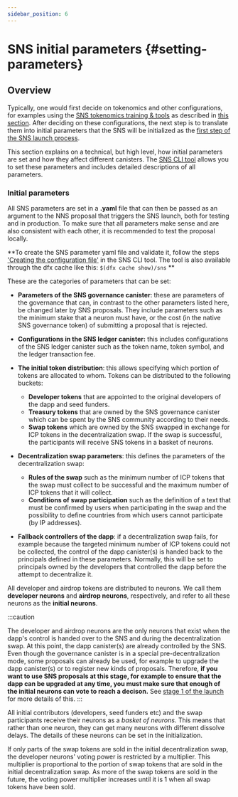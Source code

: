 ```yaml
---
sidebar_position: 6
---
```

# SNS initial parameters {#setting-parameters}
## Overview
Typically, one would first decide on tokenomics and other configurations, 
for examples using the
[SNS tokenomics training & tools](https://wiki.internetcomputer.org/wiki/How-To:_SNS_tokenomics_configuration)
as described in [this section](./tokenomics-intro.md).
After deciding on these configurations, the next step is to
translate them into initial parameters that the SNS will be initialized 
as the [first step of the SNS launch process](../launching/launch-steps-1proposal.md).


This section explains on a technical, but high level, how initial parameters are set and how they affect different canisters.
The [SNS CLI tool](https://github.com/dfinity/ic/tree/master/rs/sns/cli)
allows you to set these parameters and includes detailed descriptions of all parameters.

### Initial parameters
All SNS parameters are set in a **.yaml** file that can then be passed as an argument to the NNS proposal that triggers the SNS launch, both for testing and in production. 
To make sure that all parameters make sense and are also consistent with each other, it is recommended to test the proposal locally.

**To create the SNS parameter yaml file and validate it, follow the steps
['Creating the configuration file'](https://github.com/dfinity/ic/tree/master/rs/sns/cli#creating-the-configuration-file)
in the SNS CLI tool.
The tool is also available through the dfx cache like this: `$(dfx cache show)/sns` **

These are the categories of parameters that can be set:
- **Parameters of the SNS governance canister**: these are parameters of the governance
that can, in contrast to the other parameters listed here, be changed later by SNS proposals. They include parameters such as the minimum stake that a neuron must have, or the cost (in the native SNS governance token) of submitting a proposal that is rejected.
   
- **Configurations in the SNS ledger canister:** this includes configurations of the SNS ledger canister such as the token name, token symbol, and the ledger transaction fee.

- **The initial token distribution**: this allows specifying which portion of tokens are allocated to whom. Tokens can be distributed to the following buckets:
   - **Developer tokens** that are appointed to the original developers of the dapp and 
      seed funders.
   - **Treasury tokens** that are owned by the SNS governance canister which can be
      spent by the SNS community according to their needs.
   - **Swap tokens** which are owned by the SNS swapped in exchange for ICP tokens
      in the decentralization swap. If the swap is successful, the participants
      will receive SNS tokens in a basket of neurons.
- **Decentralization swap parameters**: this defines the parameters of the decentralization swap: 
  - **Rules of the swap** such as the minimum number of ICP tokens that the swap must collect to be successful and the maximum number of ICP tokens that it will collect. 
  - **Conditions of swap participation** such as the definition of a text that must be confirmed by users when participating in the swap and the possibility to define countries from which users cannot participate (by IP addresses).
  
- **Fallback controllers of the dapp**: if a decentralization swap fails, for example because the targeted minimum number of ICP tokens could not be collected, the control of the dapp canister(s) is handed back to the principals defined in these parameters. Normally, this will be set to principals owned by the developers that controlled the dapp before the attempt to decentralize it.
      
All developer and airdrop tokens are distributed to neurons.
We call them **developer neurons** and **airdrop neurons**,
respectively, and refer to all these neurons as the **initial neurons**.

:::caution

The developer and airdrop neurons are the only neurons that exist when
the dapp's control is handed over to the SNS and during the
decentralization swap.
At this point, the dapp canister(s) are already controlled by the SNS.
Even though the governance canister is in a special pre-decentralization mode, some proposals can already be used, for example to upgrade the dapp canister(s) or to register new kinds of proposals. 
Therefore, **if you want to use SNS proposals at this stage, for example to ensure that the dapp can be upgraded at any time, you must make sure that enough of the initial neurons can vote to reach a decison.**
See [stage 1 of the launch](../launching/launch-summary-1proposal.md) for more details of this. 
:::

All initial contributors (developers, seed funders etc) and the swap participants receive their neurons as a *basket of neurons*.
This means that rather than one neuron, they can get many neurons 
with different dissolve delays. The details of these neurons can
be set in the initialization.

If only parts of the swap tokens are sold in the initial decentralization swap,
the developer neurons' voting power is restricted by a multiplier. This multiplier 
is proportional to the portion of swap tokens that are sold in the initial 
decentralization swap. As more of the swap tokens are sold in the future, the
voting power multiplier increases until it is 1 when all swap tokens have been
sold.

